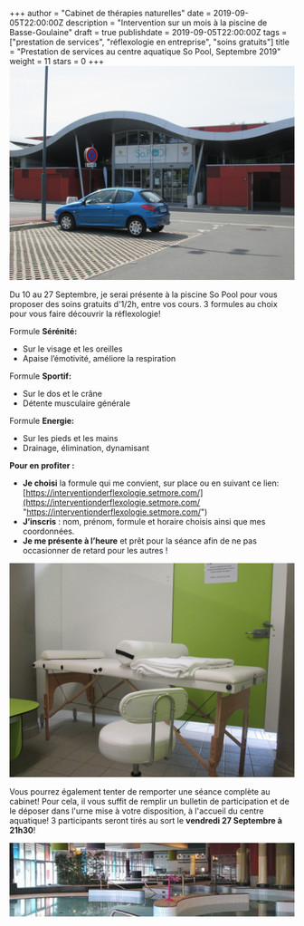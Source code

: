 +++
author = "Cabinet de thérapies naturelles"
date = 2019-09-05T22:00:00Z
description = "Intervention sur un mois à la piscine de Basse-Goulaine"
draft = true
publishdate = 2019-09-05T22:00:00Z
tags = ["prestation de services", "réflexologie en entreprise", "soins gratuits"]
title = "Prestation de services au centre aquatique So Pool, Septembre 2019"
weight = 11
stars = 0
+++
![](/IMG_1338.JPG)

Du 10 au 27 Septembre, je serai présente à la piscine So Pool pour vous proposer des soins gratuits d'1/2h, entre vos cours. 3 formules au choix pour vous faire découvrir la réflexologie!

Formule **Sérénité:**

* Sur le visage et les oreilles
* Apaise l’émotivité, améliore la respiration

Formule **Sportif:**

* Sur le dos et le crâne
* Détente musculaire générale

Formule **Energie:**

* Sur les pieds et les mains
* Drainage, élimination, dynamisant

**Pour en profiter :**

* **Je choisi** la formule qui me convient, sur place ou en suivant ce lien: [https://interventionderflexologie.setmore.com/](https://interventionderflexologie.setmore.com/ "https://interventionderflexologie.setmore.com/")
* **J’inscris** : nom, prénom, formule et horaire choisis ainsi que mes coordonnées.
* **Je me présente à l’heure** et prêt pour la séance afin de ne pas occasionner de retard pour les autres !

![](/IMG_1337.JPG)

Vous pourrez également tenter de remporter une séance complète au cabinet! Pour cela, il vous suffit de remplir un bulletin de participation et de le déposer dans l'urne mise à votre disposition, à l'accueil du centre aquatique! 3 participants seront tirés au sort le **vendredi 27 Septembre à 21h30**!

![](/pool.jpg)
